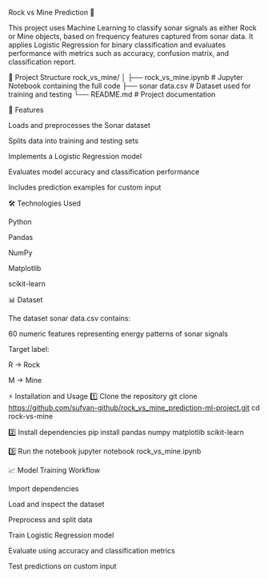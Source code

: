 Rock vs Mine Prediction 🎯

This project uses Machine Learning to classify sonar signals as either Rock or Mine objects, based on frequency features captured from sonar data. It applies Logistic Regression for binary classification and evaluates performance with metrics such as accuracy, confusion matrix, and classification report.

📂 Project Structure
rock_vs_mine/
│
├── rock_vs_mine.ipynb     # Jupyter Notebook containing the full code
├── sonar data.csv         # Dataset used for training and testing
└── README.md              # Project documentation

🚀 Features

Loads and preprocesses the Sonar dataset

Splits data into training and testing sets

Implements a Logistic Regression model

Evaluates model accuracy and classification performance

Includes prediction examples for custom input

🛠️ Technologies Used

Python

Pandas

NumPy

Matplotlib

scikit-learn

📊 Dataset

The dataset sonar data.csv contains:

60 numeric features representing energy patterns of sonar signals

Target label:

R → Rock

M → Mine

⚡ Installation and Usage
1️⃣ Clone the repository
git clone https://github.com/sufyan-github/rock_vs_mine_prediction-ml-project.git
cd rock-vs-mine

2️⃣ Install dependencies
pip install pandas numpy matplotlib scikit-learn

3️⃣ Run the notebook
jupyter notebook rock_vs_mine.ipynb

📈 Model Training Workflow

Import dependencies

Load and inspect the dataset

Preprocess and split data

Train Logistic Regression model

Evaluate using accuracy and classification metrics

Test predictions on custom input
